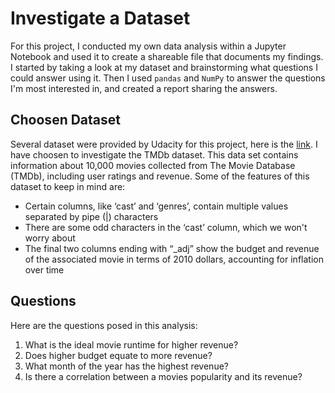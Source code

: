 # Investigate a Dataset

For this project, I conducted my own data analysis within a Jupyter Notebook and used it to create a shareable file that documents my findings. I started by taking a look at my dataset and brainstorming what questions I could answer using it. Then I used `pandas` and `NumPy` to answer the questions I'm most interested in, and created a report sharing the answers.

## Choosen Dataset
Several dataset were provided by Udacity for this project, here is the [link](https://docs.google.com/document/d/e/2PACX-1vTlVmknRRnfy_4eTrjw5hYGaiQim5ctr9naaRd4V9du2B5bxpd8FEH3KtDgp8qVekw7Cj1GLk1IXdZi/pub?embedded=True). I have choosen to investigate the TMDb dataset. This data set contains information about 10,000 movies collected from The Movie Database (TMDb), including user ratings and revenue. Some of the features of this dataset to keep in mind are:
- Certain columns, like ‘cast’ and ‘genres’, contain multiple values separated by pipe (|) characters
- There are some odd characters in the ‘cast’ column, which we won't worry about
- The final two columns ending with “_adj” show the budget and revenue of the associated movie in terms of 2010 dollars, accounting for inflation over time

## Questions
Here are the questions posed in this analysis:
1. What is the ideal movie runtime for higher revenue?
2. Does higher budget equate to more revenue?
3. What month of the year has the highest revenue?
4. Is there a correlation between a movies popularity and its revenue?
